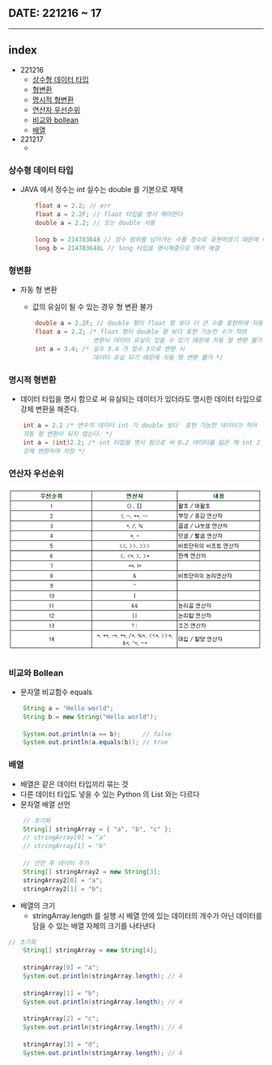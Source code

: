 ## DATE: 221216 ~ 17
---
## index
- 221216
    - [상수형 데이터 타입](#상수형-데이터-타입)
    - [형변환](#형변환)
    - [명시적 형변환](#명시적-형변환)
    - [연산자 우선순위](#연산자-우선순위)
    - [비교와 bollean](#비교와-bollean)
    - [배열](#배열)
- 221217
    - []()

### 상수형 데이터 타입

- JAVA 에서 정수는 int 실수는 double 를 기본으로 채택

    ```JAVA
        float a = 2.2; // err
        float a = 2.2F; // flaot 타입을 명시 해야한다
        double a = 2.2; // 또는 double 사용

        long b = 214783648 // 정수 범위를 넘어가는 수를 정수로 표현하였기 때문에 에러 발생
        long b = 214783648L // long 타입을 명시해줌으로 에러 해결
    ```

### 형변환

- 자동 형 변환
    - 값의 유실이 될 수 있는 경우 형 변환 불가

    ```JAVA
        double a = 2.2F; // double 형이 float 형 보다 더 큰 수를 표현하여 자동 형 변환
        float a = 2.2; /* float 형이 double 형 보다 표현 가능한 수가 적어 
                        변환시 데이터 유실이 있을 수 있기 때문에 자동 형 변환 불가 */
        int a = 3.4; /* 실수 3.4 가 정수 3으로 변환 시 
                        데이터 유실 되기 때문에 자동 형 변환 불가 */
    ```

### 명시적 형변환

- 데이터 타입을 명시 함으로 써 유실되는 데이터가 있더라도 명시한 데이터 타입으로 강제 변환을 해준다.

```JAVA
    int a = 2.2 /* 변수의 데이터 int 가 double 보다  표현 가능한 데이터가 적어
    자동 형 변환이 되지 않는다. */
    int a = (int)2.2; /* int 타입을 명시 함으로 써 0.2 데이터를 잃은 채 int 2 라는 데이터로
    강제 변환하여 저장 */
```

### 연산자 우선순위

<img src="../PIC/JAVA 연산자 우선순위.png">

### 비교와 Bollean

- 문자열 비교함수 equals

```JAVA
    String a = "Hello world";
    String b = new String("Hello world");

    System.out.println(a == b);      // false
    System.out.println(a.equals(b)); // true
```

### 배열

- 배열은 같은 데이터 타입끼리 묶는 것
- 다른 데이터 타입도 넣을 수 있는 Python 의 List 와는 다르다
- 문자열 배열 선언

```JAVA
    // 초기화
    String[] stringArray = { "a", "b", "c" };
    // stringArray[0] = "a"
    // stringArray[1] = "b"

    // 선언 후 데이터 추가
    String[] stringArray2 = new String[3];
    stringArray2[0] = "a";
    stringArray2[1] = "b";
```

- 배열의 크기
    - stringArray.length 를 실행 시 배열 안에 있는 데이터의 개수가 아닌 데이터를 담을 수 있는 배열 자체의 크기를 나타낸다

```JAVA
// 초기화
    String[] stringArray = new String[4];

    stringArray[0] = "a";
    System.out.println(stringArray.length); // 4

    stringArray[1] = "b";
    System.out.println(stringArray.length); // 4
     
    stringArray[2] = "c";
    System.out.println(stringArray.length); // 4

    stringArray[3] = "d";
    System.out.println(stringArray.length); // 4
```

